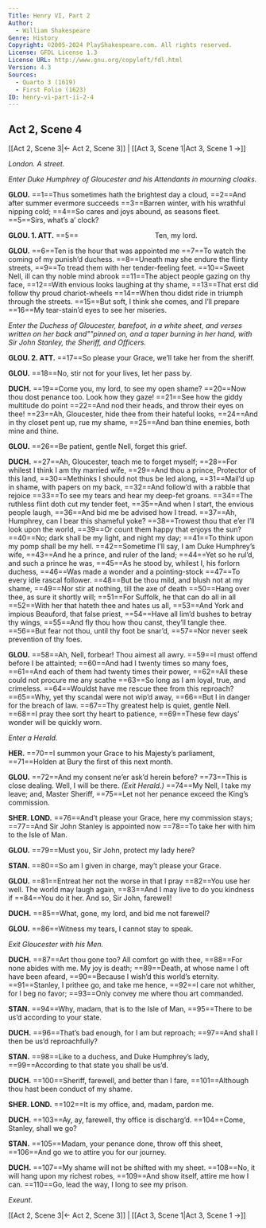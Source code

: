 ```yaml
---
Title: Henry VI, Part 2
Author: 
  - William Shakespeare
Genre: History
Copyright: ©2005-2024 PlayShakespeare.com. All rights reserved.
License: GFDL License 1.3
License URL: http://www.gnu.org/copyleft/fdl.html
Version: 4.3
Sources:
  - Quarto 3 (1619)
  - First Folio (1623)
ID: henry-vi-part-ii-2-4
---
```


## Act 2, Scene 4
[[Act 2, Scene 3|← Act 2, Scene 3]] | [[Act 3, Scene 1|Act 3, Scene 1 →]]

*London. A street.*

*Enter Duke Humphrey of Gloucester and his Attendants in mourning cloaks.*

**GLOU.**
==1==Thus sometimes hath the brightest day a cloud,
==2==And after summer evermore succeeds
==3==Barren winter, with his wrathful nipping cold;
==4==So cares and joys abound, as seasons fleet.
==5==Sirs, what’s a’ clock?

**GLOU. 1. ATT.**
==5==           Ten, my lord.

**GLOU.**
==6==Ten is the hour that was appointed me
==7==To watch the coming of my punish’d duchess.
==8==Uneath may she endure the flinty streets,
==9==To tread them with her tender-feeling feet.
==10==Sweet Nell, ill can thy noble mind abrook
==11==The abject people gazing on thy face,
==12==With envious looks laughing at thy shame,
==13==That erst did follow thy proud chariot-wheels
==14==When thou didst ride in triumph through the streets.
==15==But soft, I think she comes, and I’ll prepare
==16==My tear-stain’d eyes to see her miseries.

*Enter the Duchess of Gloucester, barefoot, in a white sheet, and verses written on her back and""pinned on, and a taper burning in her hand, with Sir John Stanley, the Sheriff, and Officers.*

**GLOU. 2. ATT.**
==17==So please your Grace, we’ll take her from the sheriff.

**GLOU.**
==18==No, stir not for your lives, let her pass by.

**DUCH.**
==19==Come you, my lord, to see my open shame?
==20==Now thou dost penance too. Look how they gaze!
==21==See how the giddy multitude do point
==22==And nod their heads, and throw their eyes on thee!
==23==Ah, Gloucester, hide thee from their hateful looks,
==24==And in thy closet pent up, rue my shame,
==25==And ban thine enemies, both mine and thine.

**GLOU.**
==26==Be patient, gentle Nell, forget this grief.

**DUCH.**
==27==Ah, Gloucester, teach me to forget myself;
==28==For whilest I think I am thy married wife,
==29==And thou a prince, Protector of this land,
==30==Methinks I should not thus be led along,
==31==Mail’d up in shame, with papers on my back,
==32==And follow’d with a rabble that rejoice
==33==To see my tears and hear my deep-fet groans.
==34==The ruthless flint doth cut my tender feet,
==35==And when I start, the envious people laugh,
==36==And bid me be advised how I tread.
==37==Ah, Humphrey, can I bear this shameful yoke?
==38==Trowest thou that e’er I’ll look upon the world,
==39==Or count them happy that enjoys the sun?
==40==No; dark shall be my light, and night my day;
==41==To think upon my pomp shall be my hell.
==42==Sometime I’ll say, I am Duke Humphrey’s wife,
==43==And he a prince, and ruler of the land;
==44==Yet so he rul’d, and such a prince he was,
==45==As he stood by, whilest I, his forlorn duchess,
==46==Was made a wonder and a pointing-stock
==47==To every idle rascal follower.
==48==But be thou mild, and blush not at my shame,
==49==Nor stir at nothing, till the axe of death
==50==Hang over thee, as sure it shortly will;
==51==For Suffolk, he that can do all in all
==52==With her that hateth thee and hates us all,
==53==And York and impious Beauford, that false priest,
==54==Have all lim’d bushes to betray thy wings,
==55==And fly thou how thou canst, they’ll tangle thee.
==56==But fear not thou, until thy foot be snar’d,
==57==Nor never seek prevention of thy foes.

**GLOU.**
==58==Ah, Nell, forbear! Thou aimest all awry.
==59==I must offend before I be attainted;
==60==And had I twenty times so many foes,
==61==And each of them had twenty times their power,
==62==All these could not procure me any scathe
==63==So long as I am loyal, true, and crimeless.
==64==Wouldst have me rescue thee from this reproach?
==65==Why, yet thy scandal were not wip’d away,
==66==But I in danger for the breach of law.
==67==Thy greatest help is quiet, gentle Nell.
==68==I pray thee sort thy heart to patience,
==69==These few days’ wonder will be quickly worn.

*Enter a Herald.*

**HER.**
==70==I summon your Grace to his Majesty’s parliament,
==71==Holden at Bury the first of this next month.

**GLOU.**
==72==And my consent ne’er ask’d herein before?
==73==This is close dealing. Well, I will be there.
*(Exit Herald.)*
==74==My Nell, I take my leave; and, Master Sheriff,
==75==Let not her penance exceed the King’s commission.

**SHER. LOND.**
==76==And’t please your Grace, here my commission stays;
==77==And Sir John Stanley is appointed now
==78==To take her with him to the Isle of Man.

**GLOU.**
==79==Must you, Sir John, protect my lady here?

**STAN.**
==80==So am I given in charge, may’t please your Grace.

**GLOU.**
==81==Entreat her not the worse in that I pray
==82==You use her well. The world may laugh again,
==83==And I may live to do you kindness if
==84==You do it her. And so, Sir John, farewell!

**DUCH.**
==85==What, gone, my lord, and bid me not farewell?

**GLOU.**
==86==Witness my tears, I cannot stay to speak.

*Exit Gloucester with his Men.*

**DUCH.**
==87==Art thou gone too? All comfort go with thee,
==88==For none abides with me. My joy is death;
==89==Death, at whose name I oft have been afeard,
==90==Because I wish’d this world’s eternity.
==91==Stanley, I prithee go, and take me hence,
==92==I care not whither, for I beg no favor;
==93==Only convey me where thou art commanded.

**STAN.**
==94==Why, madam, that is to the Isle of Man,
==95==There to be us’d according to your state.

**DUCH.**
==96==That’s bad enough, for I am but reproach;
==97==And shall I then be us’d reproachfully?

**STAN.**
==98==Like to a duchess, and Duke Humphrey’s lady,
==99==According to that state you shall be us’d.

**DUCH.**
==100==Sheriff, farewell, and better than I fare,
==101==Although thou hast been conduct of my shame.

**SHER. LOND.**
==102==It is my office, and, madam, pardon me.

**DUCH.**
==103==Ay, ay, farewell, thy office is discharg’d.
==104==Come, Stanley, shall we go?

**STAN.**
==105==Madam, your penance done, throw off this sheet,
==106==And go we to attire you for our journey.

**DUCH.**
==107==My shame will not be shifted with my sheet.
==108==No, it will hang upon my richest robes,
==109==And show itself, attire me how I can.
==110==Go, lead the way, I long to see my prison.

*Exeunt.*

[[Act 2, Scene 3|← Act 2, Scene 3]] | [[Act 3, Scene 1|Act 3, Scene 1 →]]